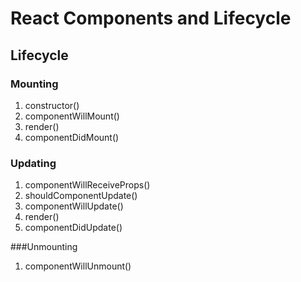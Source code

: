 # React Components and Lifecycle

## Lifecycle

### Mounting
1. constructor()
2. componentWillMount()
3. render()
4. componentDidMount()

### Updating
1. componentWillReceiveProps()
2. shouldComponentUpdate()
3. componentWillUpdate()
4. render()
5. componentDidUpdate()

###Unmounting
1. componentWillUnmount()
